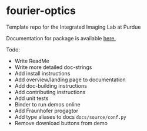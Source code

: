 # fourier-optics
 Template repo for the Integrated Imaging Lab at Purdue

Documentation for package is available [here.](<https://www.math.purdue.edu/~allen450/fourier-optics/>)

Todo:
- Write ReadMe
- Write more detailed doc-strings
- Add install instructions
- Add overview/landing page to documentation
- Add doc-building instructions
- Add contributing instructions
- Add unit tests
- Binder to run demos online
- Add Fraunhofer progagtor
- Add type aliases to docs `docs/source/conf.py`
- Remove download buttons from demo
